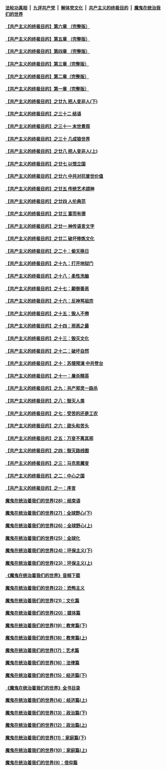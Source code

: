 ####  [法轮功真相](../../../../basic/blob/master/README.md?t=01211713) &nbsp;|&nbsp; [九评共产党](../../../../9ping.md/blob/master/README.md?t=01211713) &nbsp;|&nbsp; [解体党文化](../../../../jtdwh.md/blob/master/README.md?t=01211713)  &nbsp;|&nbsp; [共产主义的终极目的](../../../../gczydzjmd.md/blob/master/README.md?t=01211713) &nbsp;|&nbsp; [魔鬼在统治我们的世界](../../../../mgztzwmdsj.md/blob/master/README.md?t=01211713) 

#### [【共产主义的终极目的】第六章 （完整版）](../pages/nsc422/n11428913.md?t=01211713) 

#### [【共产主义的终极目的】第五章 （完整版）](../pages/nsc422/n11428912.md?t=01211713) 

#### [【共产主义的终极目的】第四章 （完整版）](../pages/nsc422/n11428907.md?t=01211713) 

#### [【共产主义的终极目的】第三章（完整版）](../pages/nsc422/n11428848.md?t=01211713) 

#### [【共产主义的终极目的】第二章（完整版）](../pages/nsc422/n11428831.md?t=01211713) 

#### [【共产主义的终极目的】第一章（完整版）](../pages/nsc422/n11417651.md?t=01211713) 

#### [【共产主义的终极目的】之廿九 把人变非人(下)](../pages/nsc422/n11344140.md?t=01211713) 

#### [【共产主义的终极目的】之三十二 结语](../pages/nsc422/n11360535.md?t=01211713) 

#### [【共产主义的终极目的】之三十一 末世景观](../pages/nsc422/n11351129.md?t=01211713) 

#### [【共产主义的终极目的】之三十 几成狼世界](../pages/nsc422/n11348280.md?t=01211713) 

#### [【共产主义的终极目的】之廿八 把人变非人(上)](../pages/nsc422/n11340492.md?t=01211713) 

#### [【共产主义的终极目的】之廿七 以恨立国](../pages/nsc422/n11336944.md?t=01211713) 

#### [【共产主义的终极目的】之廿六 中共对抗普世价值](../pages/nsc422/n11324785.md?t=01211713) 

#### [【共产主义的终极目的】之廿五 传统艺术颂神](../pages/nsc422/n11296396.md?t=01211713) 

#### [【共产主义的终极目的】之廿四 人伦典范](../pages/nsc422/n11296397.md?t=01211713) 

#### [【共产主义的终极目的】之廿三 富而有德](../pages/nsc422/n11283598.md?t=01211713) 

#### [【共产主义的终极目的】之廿一 神传语言文字](../pages/nsc422/n11263265.md?t=01211713) 

#### [【共产主义的终极目的】之廿二 破坏修炼文化](../pages/nsc422/n11245728.md?t=01211713) 

#### [【共产主义的终极目的】之二十：偷天换日](../pages/nsc422/n11238846.md?t=01211713) 

#### [【共产主义的终极目的】之十九：打开地狱门](../pages/nsc422/n11206376.md?t=01211713) 

#### [【共产主义的终极目的】之十八：柔性洗脑](../pages/nsc422/n11199994.md?t=01211713) 

#### [【共产主义的终极目的】之十七：颠倒善恶](../pages/nsc422/n11179782.md?t=01211713) 

#### [【共产主义的终极目的】之十六：反神骂祖宗](../pages/nsc422/n11166798.md?t=01211713) 

#### [【共产主义的终极目的】之十五：毁人不倦](../pages/nsc422/n11166792.md?t=01211713) 

#### [【共产主义的终极目的】之十四：邪恶之最](../pages/nsc422/n11150249.md?t=01211713) 

#### [【共产主义的终极目的】之十三：毁灭文化](../pages/nsc422/n11135227.md?t=01211713) 

#### [【共产主义的终极目的】之十二：破坏自然](../pages/nsc422/n11135214.md?t=01211713) 

#### [【共产主义的终极目的】之十：苏俄预演 中共登台](../pages/nsc422/n11118424.md?t=01211713) 

#### [【共产主义的终极目的】之十一：屠杀精英](../pages/nsc422/n11118442.md?t=01211713) 

#### [【共产主义的终极目的】之九：共产邪灵一路杀](../pages/nsc422/n11114139.md?t=01211713) 

#### [【共产主义的终极目的】之八：毁灭人类](../pages/nsc422/n11108503.md?t=01211713) 

#### [【共产主义的终极目的】之七：受苦的还是工农](../pages/nsc422/n11101809.md?t=01211713) 

#### [【共产主义的终极目的】之六：甜头和苦头](../pages/nsc422/n11096971.md?t=01211713) 

#### [【共产主义的终极目的】之五：万变不离其邪](../pages/nsc422/n11091285.md?t=01211713) 

#### [【共产主义的终极目的】之四：毁灭路线图](../pages/nsc422/n11086284.md?t=01211713) 

#### [【共产主义的终极目的】之三：马克思魔变](../pages/nsc422/n11061941.md?t=01211713) 

#### [【共产主义的终极目的】之二：中心之国](../pages/nsc422/n11047728.md?t=01211713) 

#### [【共产主义的终极目的】之一：序言](../pages/nsc422/n11086077.md?t=01211713) 

#### [魔鬼在统治着我们的世界(28)：结束语](../pages/nsc422/n10936246.md?t=01211713) 

#### [魔鬼在统治着我们的世界(27)：全球野心(下)](../pages/nsc422/n10928319.md?t=01211713) 

#### [魔鬼在统治着我们的世界(26)：全球野心(上)](../pages/nsc422/n10900318.md?t=01211713) 

#### [魔鬼在统治着我们的世界(25)：全球化](../pages/nsc422/n10788205.md?t=01211713) 

#### [魔鬼在统治着我们的世界(24)：环保主义(下)](../pages/nsc422/n10695307.md?t=01211713) 

#### [魔鬼在统治着我们的世界(23)：环保主义(上)](../pages/nsc422/n10688613.md?t=01211713) 

#### [《魔鬼在统治着我们的世界》音频下载](../pages/nsc422/n10635553.md?t=01211713) 

#### [魔鬼在统治着我们的世界(22)：恐怖主义](../pages/nsc422/n10614727.md?t=01211713) 

#### [魔鬼在统治着我们的世界(21)：文化篇](../pages/nsc422/n10597706.md?t=01211713) 

#### [魔鬼在统治着我们的世界(20)：媒体篇](../pages/nsc422/n10586579.md?t=01211713) 

#### [魔鬼在统治着我们的世界(19)：教育篇(下)](../pages/nsc422/n10564808.md?t=01211713) 

#### [魔鬼在统治着我们的世界(18)：教育篇(上)](../pages/nsc422/n10526970.md?t=01211713) 

#### [魔鬼在统治着我们的世界(17)：艺术篇](../pages/nsc422/n10499093.md?t=01211713) 

#### [魔鬼在统治着我们的世界(16)：法律篇](../pages/nsc422/n10485969.md?t=01211713) 

#### [魔鬼在统治着我们的世界(15)：经济篇(下)](../pages/nsc422/n10469975.md?t=01211713) 

#### [《魔鬼在统治着我们的世界》全书目录](../pages/nsc422/n10464261.md?t=01211713) 

#### [魔鬼在统治着我们的世界(14)：经济篇(上)](../pages/nsc422/n10457370.md?t=01211713) 

#### [魔鬼在统治着我们的世界(13)：政治篇(下)](../pages/nsc422/n10448270.md?t=01211713) 

#### [魔鬼在统治着我们的世界(12)：政治篇(上)](../pages/nsc422/n10444576.md?t=01211713) 

#### [魔鬼在统治着我们的世界(11)：家庭篇(下)](../pages/nsc422/n10440961.md?t=01211713) 

#### [魔鬼在统治着我们的世界(10)：家庭篇(上)](../pages/nsc422/n10435448.md?t=01211713) 

#### [魔鬼在统治着我们的世界(9)：信仰篇](../pages/nsc422/n10432159.md?t=01211713) 


